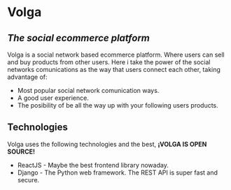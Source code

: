 # Volga
## _The social ecommerce platform_
Volga is a social network based ecommerce platform. Where users can sell and buy
products from other users. Here i take the power of the social networks comunications as the way that users connect each other, taking advantage of:
- Most popular social network comunication ways.
- A good user experience.
- The posibility of be all the way up with your following users products.
## Technologies
Volga uses the following technologies and the best, **¡VOLGA IS OPEN SOURCE!**
- ReactJS - Maybe the best frontend library nowaday.
- Django - The Python web framework. The REST API is super fast and secure.
